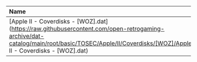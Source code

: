 |Name|Size|
|:---|---:|
|[Apple II - Coverdisks - [WOZ].dat](https://raw.githubusercontent.com/open-retrogaming-archive/dat-catalog/main/root/basic/TOSEC/Apple/II/Coverdisks/[WOZ]/Apple II - Coverdisks - [WOZ].dat)|924|
